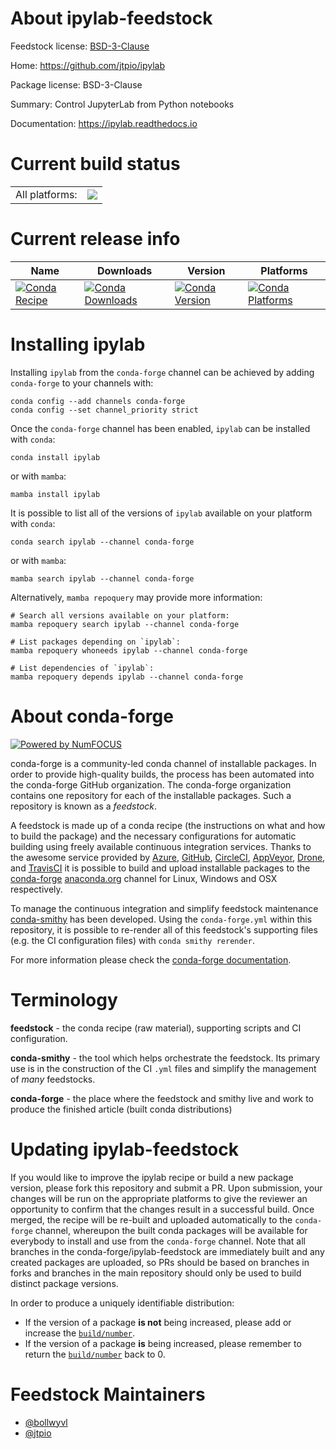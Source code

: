 About ipylab-feedstock
======================

Feedstock license: [BSD-3-Clause](https://github.com/conda-forge/ipylab-feedstock/blob/main/LICENSE.txt)

Home: https://github.com/jtpio/ipylab

Package license: BSD-3-Clause

Summary: Control JupyterLab from Python notebooks

Documentation: https://ipylab.readthedocs.io

Current build status
====================


<table><tr><td>All platforms:</td>
    <td>
      <a href="https://dev.azure.com/conda-forge/feedstock-builds/_build/latest?definitionId=8534&branchName=main">
        <img src="https://dev.azure.com/conda-forge/feedstock-builds/_apis/build/status/ipylab-feedstock?branchName=main">
      </a>
    </td>
  </tr>
</table>

Current release info
====================

| Name | Downloads | Version | Platforms |
| --- | --- | --- | --- |
| [![Conda Recipe](https://img.shields.io/badge/recipe-ipylab-green.svg)](https://anaconda.org/conda-forge/ipylab) | [![Conda Downloads](https://img.shields.io/conda/dn/conda-forge/ipylab.svg)](https://anaconda.org/conda-forge/ipylab) | [![Conda Version](https://img.shields.io/conda/vn/conda-forge/ipylab.svg)](https://anaconda.org/conda-forge/ipylab) | [![Conda Platforms](https://img.shields.io/conda/pn/conda-forge/ipylab.svg)](https://anaconda.org/conda-forge/ipylab) |

Installing ipylab
=================

Installing `ipylab` from the `conda-forge` channel can be achieved by adding `conda-forge` to your channels with:

```
conda config --add channels conda-forge
conda config --set channel_priority strict
```

Once the `conda-forge` channel has been enabled, `ipylab` can be installed with `conda`:

```
conda install ipylab
```

or with `mamba`:

```
mamba install ipylab
```

It is possible to list all of the versions of `ipylab` available on your platform with `conda`:

```
conda search ipylab --channel conda-forge
```

or with `mamba`:

```
mamba search ipylab --channel conda-forge
```

Alternatively, `mamba repoquery` may provide more information:

```
# Search all versions available on your platform:
mamba repoquery search ipylab --channel conda-forge

# List packages depending on `ipylab`:
mamba repoquery whoneeds ipylab --channel conda-forge

# List dependencies of `ipylab`:
mamba repoquery depends ipylab --channel conda-forge
```


About conda-forge
=================

[![Powered by
NumFOCUS](https://img.shields.io/badge/powered%20by-NumFOCUS-orange.svg?style=flat&colorA=E1523D&colorB=007D8A)](https://numfocus.org)

conda-forge is a community-led conda channel of installable packages.
In order to provide high-quality builds, the process has been automated into the
conda-forge GitHub organization. The conda-forge organization contains one repository
for each of the installable packages. Such a repository is known as a *feedstock*.

A feedstock is made up of a conda recipe (the instructions on what and how to build
the package) and the necessary configurations for automatic building using freely
available continuous integration services. Thanks to the awesome service provided by
[Azure](https://azure.microsoft.com/en-us/services/devops/), [GitHub](https://github.com/),
[CircleCI](https://circleci.com/), [AppVeyor](https://www.appveyor.com/),
[Drone](https://cloud.drone.io/welcome), and [TravisCI](https://travis-ci.com/)
it is possible to build and upload installable packages to the
[conda-forge](https://anaconda.org/conda-forge) [anaconda.org](https://anaconda.org/)
channel for Linux, Windows and OSX respectively.

To manage the continuous integration and simplify feedstock maintenance
[conda-smithy](https://github.com/conda-forge/conda-smithy) has been developed.
Using the ``conda-forge.yml`` within this repository, it is possible to re-render all of
this feedstock's supporting files (e.g. the CI configuration files) with ``conda smithy rerender``.

For more information please check the [conda-forge documentation](https://conda-forge.org/docs/).

Terminology
===========

**feedstock** - the conda recipe (raw material), supporting scripts and CI configuration.

**conda-smithy** - the tool which helps orchestrate the feedstock.
                   Its primary use is in the construction of the CI ``.yml`` files
                   and simplify the management of *many* feedstocks.

**conda-forge** - the place where the feedstock and smithy live and work to
                  produce the finished article (built conda distributions)


Updating ipylab-feedstock
=========================

If you would like to improve the ipylab recipe or build a new
package version, please fork this repository and submit a PR. Upon submission,
your changes will be run on the appropriate platforms to give the reviewer an
opportunity to confirm that the changes result in a successful build. Once
merged, the recipe will be re-built and uploaded automatically to the
`conda-forge` channel, whereupon the built conda packages will be available for
everybody to install and use from the `conda-forge` channel.
Note that all branches in the conda-forge/ipylab-feedstock are
immediately built and any created packages are uploaded, so PRs should be based
on branches in forks and branches in the main repository should only be used to
build distinct package versions.

In order to produce a uniquely identifiable distribution:
 * If the version of a package **is not** being increased, please add or increase
   the [``build/number``](https://docs.conda.io/projects/conda-build/en/latest/resources/define-metadata.html#build-number-and-string).
 * If the version of a package **is** being increased, please remember to return
   the [``build/number``](https://docs.conda.io/projects/conda-build/en/latest/resources/define-metadata.html#build-number-and-string)
   back to 0.

Feedstock Maintainers
=====================

* [@bollwyvl](https://github.com/bollwyvl/)
* [@jtpio](https://github.com/jtpio/)


